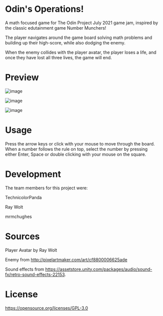 # Odin's Operations!
A math focused game for The Odin Project July 2021 game jam, inspired by the classic edutainment game Number Munchers! 

The player navigates around the game board solving math problems and building up their high-score, while also dodging the enemy. 

When the enemy collides with the player avatar, the player loses a life, and once they have lost all three lives, the game will end.

# Preview
![image](https://user-images.githubusercontent.com/10659805/127753054-e35ef52b-9dc9-4897-a21e-8be1e9c1354b.png)

![image](https://user-images.githubusercontent.com/10659805/127752181-0bf3586a-fa60-4eb8-888b-d66c3b30b4bd.png)

![image](https://user-images.githubusercontent.com/10659805/127753071-461ff69d-d459-439b-ad85-1ff02337c204.png)

# Usage
Press the arrow keys or click with your mouse to move through the board. When a number follows the rule on top, select the number by pressing either Enter, Space or double clicking with your mouse on the square.

# Development
The team members for this project were: 

TechnicolorPanda 

Ray Wolt 

mrmchughes

# Sources
Player Avatar by Ray Wolt

Enemy from http://pixelartmaker.com/art/cf8800006625ade

Sound effects from https://assetstore.unity.com/packages/audio/sound-fx/retro-sound-effects-22153.

# License 
https://opensource.org/licenses/GPL-3.0
